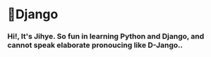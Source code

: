 # 🦕Django

### Hi!, It's Jihye. So fun in learning Python and Django, and cannot speak elaborate pronoucing like D-Jango..

